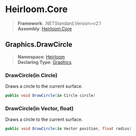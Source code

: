 # Heirloom.Core

> **Framework**: .NETStandard,Version=v2.1  
> **Assembly**: [Heirloom.Core][0]  

## Graphics.DrawCircle

> **Namespace**: [Heirloom][0]  
> **Declaring Type**: [Graphics][1]  

### DrawCircle(in Circle)

Draws a circle to the current surface.

```cs
public void DrawCircle(in Circle circle)
```

### DrawCircle(in Vector, float)

Draws a circle to the current surface.

```cs
public void DrawCircle(in Vector position, float radius)
```

[0]: ../../../Heirloom.Core.md
[1]: ../Graphics.md
